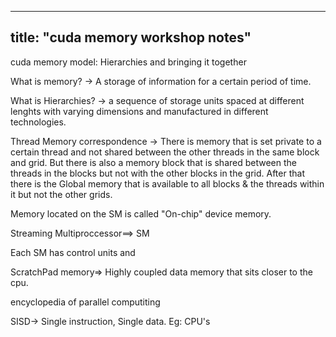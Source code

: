 
---
title: "cuda memory workshop notes"
---

cuda memory model: Hierarchies and bringing it together

What is memory?
-> A storage of information for a certain period of time.

What is Hierarchies?
-> a sequence of storage units spaced at different lenghts with varying dimensions and manufactured in different technologies.

Thread Memory correspondence
-> There is memory that is set private to a certain thread and not shared between the other threads in the same block and grid.
But there is also a memory block that is shared between the threads in the blocks but not with the other blocks in the grid.
After that there is the Global memory that is available to all blocks & the threads within it but not the other grids.


Memory located on the SM is called "On-chip" device memory.

Streaming Multiproccessor==> SM

Each SM has control units and 



ScratchPad memory=> Highly coupled data memory that sits closer to the cpu.



encyclopedia of parallel computiting


SISD-> Single instruction, Single data.
Eg: CPU's
